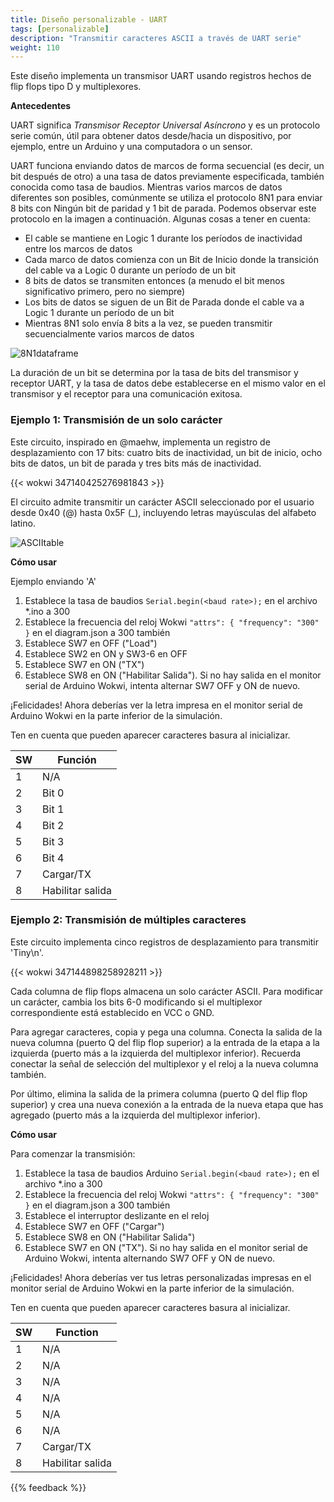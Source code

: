 ```yaml
---
title: Diseño personalizable - UART
tags: [personalizable]
description: "Transmitir caracteres ASCII a través de UART serie"
weight: 110
---
```


Este diseño implementa un transmisor UART usando registros hechos de flip flops tipo D y multiplexores.

**Antecedentes**

UART significa *Transmisor Receptor Universal Asíncrono* y es un protocolo serie común, útil para obtener datos desde/hacia un dispositivo, por ejemplo, entre un Arduino y una computadora o un sensor.

UART funciona enviando datos de marcos de forma secuencial (es decir, un bit después de otro) a una tasa de datos previamente especificada, también conocida como tasa de baudios. Mientras varios marcos de datos diferentes son posibles, comúnmente se utiliza el protocolo 8N1 para enviar 8 bits con Ningún bit de paridad y 1 bit de parada. Podemos observar este protocolo en la imagen a continuación. Algunas cosas a tener en cuenta:
* El cable se mantiene en Logic 1 durante los períodos de inactividad entre los marcos de datos
* Cada marco de datos comienza con un Bit de Inicio donde la transición del cable va a Logic 0 durante un período de un bit
* 8 bits de datos se transmiten entonces (a menudo el bit menos significativo primero, pero no siempre)
* Los bits de datos se siguen de un Bit de Parada donde el cable va a Logic 1 durante un período de un bit
* Mientras 8N1 solo envía 8 bits a la vez, se pueden transmitir secuencialmente varios marcos de datos

![8N1dataframe](/images/design_uart/uartdataframe.png)

La duración de un bit se determina por la tasa de bits del transmisor y receptor UART, y la tasa de datos debe establecerse en el mismo valor en el transmisor y el receptor para una comunicación exitosa.

### Ejemplo 1: Transmisión de un solo carácter

Este circuito, inspirado en @maehw, implementa un registro de desplazamiento con 17 bits: cuatro bits de inactividad, un bit de inicio, ocho bits de datos, un bit de parada y tres bits más de inactividad.

{{< wokwi 347140425276981843 >}}
<br>

El circuito admite transmitir un carácter ASCII seleccionado por el usuario desde 0x40 (@) hasta 0x5F (_), incluyendo letras mayúsculas del alfabeto latino.

![ASCIItable](/images/design_uart/asciitable.png)

**Cómo usar**

Ejemplo enviando 'A'
1. Establece la tasa de baudios `Serial.begin(<baud rate>);` en el archivo *.ino a 300
2. Establece la frecuencia del reloj Wokwi `"attrs": { "frequency": "300" }` en el diagram.json a 300 también
3. Establece SW7 en OFF ("Load")
4. Establece SW2 en ON y SW3-6 en OFF
5. Establece SW7 en ON ("TX")
6. Establece SW8 en ON ("Habilitar Salida"). Si no hay salida en el monitor serial de Arduino Wokwi, intenta alternar SW7 OFF y ON de nuevo.

¡Felicidades! Ahora deberías ver la letra impresa en el monitor serial de Arduino Wokwi en la parte inferior de la simulación.

Ten en cuenta que pueden aparecer caracteres basura al inicializar.

| SW      | Función | 
|---------|---------|
| 1       | N/A     | 
| 2       | Bit 0   | 
| 3       | Bit 1   |
| 4       | Bit 2   | 
| 5       | Bit 3   | 
| 6       | Bit 4   |
| 7       | Cargar/TX | 
| 8       | Habilitar salida | 

### Ejemplo 2: Transmisión de múltiples caracteres

Este circuito implementa cinco registros de desplazamiento para transmitir 'Tiny\n'.

{{< wokwi 347144898258928211 >}}
<br>

Cada columna de flip flops almacena un solo carácter ASCII. Para modificar un carácter, cambia los bits 6-0 modificando si el multiplexor correspondiente está establecido en VCC o GND.

Para agregar caracteres, copia y pega una columna. Conecta la salida de la nueva columna (puerto Q del flip flop superior) a la entrada de la etapa a la izquierda (puerto más a la izquierda del multiplexor inferior). Recuerda conectar la señal de selección del multiplexor y el reloj a la nueva columna también.

Por último, elimina la salida de la primera columna (puerto Q del flip flop superior) y crea una nueva conexión a la entrada de la nueva etapa que has agregado (puerto más a la izquierda del multiplexor inferior).

**Cómo usar**

Para comenzar la transmisión:
1. Establece la tasa de baudios Arduino `Serial.begin(<baud rate>);` en el archivo *.ino a 300
2. Establece la frecuencia del reloj Wokwi `"attrs": { "frequency": "300" }` en el diagram.json a 300 también
3. Establece el interruptor deslizante en el reloj
4. Establece SW7 en OFF ("Cargar")
5. Establece SW8 en ON ("Habilitar Salida")
6. Establece SW7 en ON ("TX"). Si no hay salida en el monitor serial de Arduino Wokwi, intenta alternando SW7 OFF y ON de nuevo.

¡Felicidades! Ahora deberías ver tus letras personalizadas impresas en el monitor serial de Arduino Wokwi en la parte inferior de la simulación.

Ten en cuenta que pueden aparecer caracteres basura al inicializar.

| SW      | Function| 
|---------|---------|
| 1       | N/A     | 
| 2       | N/A     |
| 3       | N/A     |
| 4       | N/A     | 
| 5       | N/A     | 
| 6       | N/A     |
| 7       | Cargar/TX | 
| 8       | Habilitar salida | 

{{% feedback %}}
